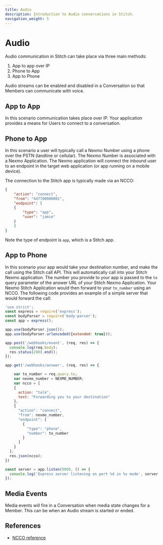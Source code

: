 ```yaml
---
title: Audio
description: Introduction to Audio conversations in Stitch.
navigation_weight: 5
---
```


# Audio

Audio communication in Stitch can take place via three main methods:

1. App to app over IP
2. Phone to App
3. App to Phone

Audio streams can be enabled and disabled in a Conversation so that Members can communicate with voice.

## App to App

In this scenario communication takes place over IP. Your application provides a means for Users to connect to a conversation.

## Phone to App

In this scenario a user will typically call a Nexmo Number using a phone over the PSTN (landline or cellular). The Nexmo Number is associated with a Nexmo Application. The Nexmo application will connect the inbound user to an endpoint in the target web application (or app running on a mobile device).

The connection to the Stitch app is typically made via an NCCO:

``` json
{
    "action": "connect",
    "from": "447700900001",
    "endpoint": [
    {
        "type": "app",
        "user": "jamie"
    }
    ]
}
```

Note the type of endpoint is `app`, which is a Stitch app.

## App to Phone

In this scenario your app would take your destination number, and make the call using the Stitch call API. This will automatically call into your Stitch Nexmo application. The number you provide to your app is passed to the `to` query parameter of the answer URL of your Stitch Nexmo Application. Your Nexmo Stitch Application would then forward to your `to_number` using an NCCO. The following code provides an example of a simple server that would forward the call:

``` javascript
'use strict';
const express = require('express');
const bodyParser = require('body-parser');
const app = express();

app.use(bodyParser.json());
app.use(bodyParser.urlencoded({extended: true}));

app.post('/webhooks/event', (req, res) => {
  console.log(req.body);
  res.status(200).end();
});

app.get('/webhooks/answer', (req, res) => {

    var to_number = req.query.to;
    var nexmo_number = NEXMO_NUMBER;
    var ncco = [
    {
      action: "talk",
      text: "Forwarding you to your destination"
    },
    {
      "action": "connect",
      "from": nexmo_number,
      "endpoint": [
        {
          "type": "phone",
          "number": to_number
        }
      ]
    }
  ];
  res.json(ncco);
})

const server = app.listen(9000, () => {
  console.log('Express server listening on port %d in %s mode', server.address().port, app.settings.env);
});
```

## Media Events

Media events will fire in a Conversation when media state changes for a Member. This can be when an Audio stream is started or ended.

## References

* [NCCO reference](/voice/voice-api/ncco-reference)
